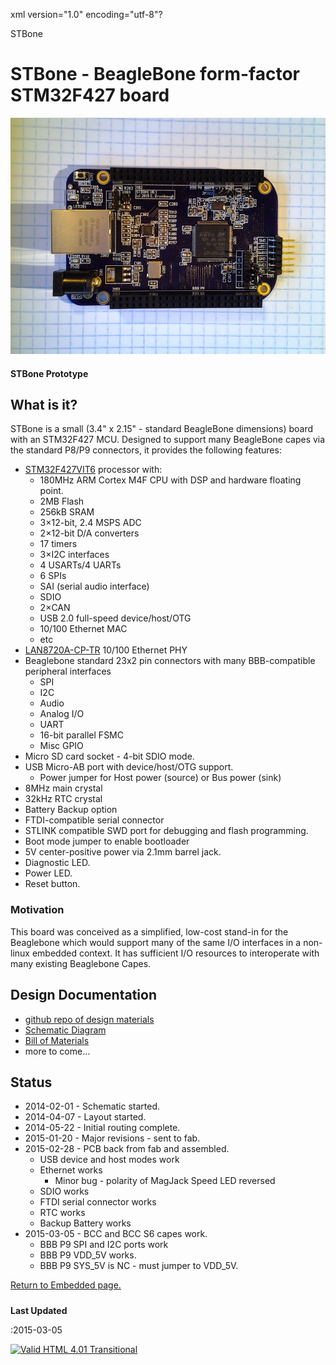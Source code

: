 xml version="1.0" encoding="utf-8"?



STBone


# STBone - BeagleBone form-factor STM32F427 board


![stbone](stbone_assembled.jpg)


#### STBone Prototype


## What is it?


STBone is a small (3.4" x 2.15" - standard BeagleBone dimensions) board with
an STM32F427 MCU. Designed to support many BeagleBone capes via the standard P8/P9
connectors, it provides the following features:

* [STM32F427VIT6](http://www.st.com/web/en/catalog/mmc/FM141/SC1169/SS1577/LN1789/PF253575) processor with:
	+ 180MHz ARM Cortex M4F CPU with DSP and hardware floating point.
	+ 2MB Flash
	+ 256kB SRAM
	+ 3×12-bit, 2.4 MSPS ADC
	+ 2×12-bit D/A converters
	+ 17 timers
	+ 3×I2C interfaces
	+ 4 USARTs/4 UARTs
	+ 6 SPIs
	+ SAI (serial audio interface)
	+ SDIO
	+ 2×CAN
	+ USB 2.0 full-speed device/host/OTG
	+ 10/100 Ethernet MAC
	+ etc
* [LAN8720A-CP-TR](http://www.microchip.com/wwwproducts/Devices.aspx?product=LAN8720A) 10/100 Ethernet PHY
* Beaglebone standard 23x2 pin connectors with many BBB-compatible peripheral interfaces
	+ SPI
	+ I2C
	+ Audio
	+ Analog I/O
	+ UART
	+ 16-bit parallel FSMC
	+ Misc GPIO
* Micro SD card socket - 4-bit SDIO mode.
* USB Micro-AB port with device/host/OTG support.
	+ Power jumper for Host power (source) or Bus power (sink)
* 8MHz main crystal
* 32kHz RTC crystal
* Battery Backup option
* FTDI-compatible serial connector
* STLINK compatible SWD port for debugging and flash programming.
* Boot mode jumper to enable bootloader
* 5V center-positive power via 2.1mm barrel jack.
* Diagnostic LED.
* Power LED.
* Reset button.


### Motivation


This board was conceived as a simplified, low-cost stand-in for the Beaglebone
which would support many of the same I/O interfaces in a non-linux embedded
context. It has sufficient I/O resources to interoperate with many existing
Beaglebone Capes.

## Design Documentation


* [github repo of design materials](https://github.com/emeb/stbone)
* [Schematic Diagram](stbone_schematic.pdf)
* [Bill of Materials](bom_sorted.xls)
* more to come...


## Status


* 2014-02-01 - Schematic started.
* 2014-04-07 - Layout started.
* 2014-05-22 - Initial routing complete.
* 2015-01-20 - Major revisions - sent to fab.
* 2015-02-28 - PCB back from fab and assembled.
	+ USB device and host modes work
	+ Ethernet works
		- Minor bug - polarity of MagJack Speed LED reversed
	+ SDIO works
	+ FTDI serial connector works
	+ RTC works
	+ Backup Battery works
* 2015-03-05 - BCC and BCC S6 capes work.
	+ BBB P9 SPI and I2C ports work
	+ BBB P9 VDD\_5V works.
	+ BBB P9 SYS\_5V is NC - must jumper to VDD\_5V.


[Return to Embedded page.](../index.html)
##### 
**Last Updated**


:2015-03-05

[![Valid HTML 4.01 Transitional](http://www.w3.org/Icons/valid-html401)](http://validator.w3.org/check?uri=referer)







